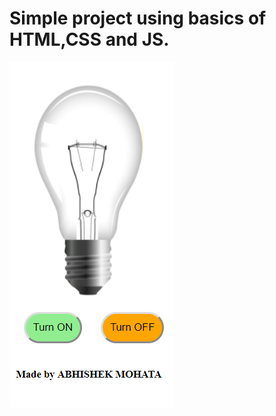 # Simple project using basics of HTML,CSS and JS.   
![module](https://github.com/amohata007/Bulb_ON-OFF/blob/master/readme.png)  
